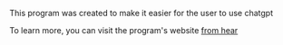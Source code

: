 This program was created to make it easier for the user to use chatgpt

To learn more, you can visit the program's website
[from hear](https://)